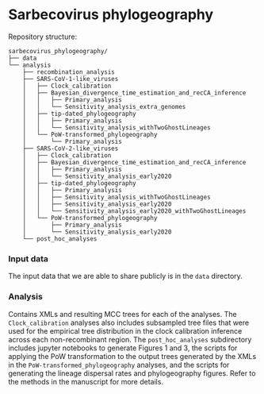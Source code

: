 # Sarbecovirus phylogeography

Repository structure: 

```
sarbecovirus_phylogeography/
├── data
└── analysis
    ├── recombination_analysis
    ├── SARS-CoV-1-like_viruses
    │   ├── Clock_calibration
    │   ├── Bayesian_divergence_time_estimation_and_recCA_inference
    │   │   ├── Primary_analysis
    │   │   └── Sensitivity_analysis_extra_genomes
    │   ├── tip-dated_phylogeography
    │   │   ├── Primary_analysis
    │   │   └── Sensitivity_analysis_withTwoGhostLineages
    │   └── PoW-transformed_phylogeography
    │       └── Primary_analysis
    ├── SARS-CoV-2-like_viruses
    │   ├── Clock_calibration
    │   ├── Bayesian_divergence_time_estimation_and_recCA_inference
    │   │   ├── Primary_analysis
    │   │   └── Sensitivity_analysis_early2020
    │   ├── tip-dated_phylogeography
    │   │   ├── Primary_analysis
    │   │   ├── Sensitivity_analysis_withTwoGhostLineages
    │   │   ├── Sensitivity_analysis_early2020
    │   │   └── Sensitivity_analysis_early2020_withTwoGhostLineages
    │   └── PoW-transformed_phylogeography
    │       ├── Primary_analysis
    │       └── Sensitivity_analysis_early2020
    └── post_hoc_analyses
```

### Input data
The input data that we are able to share publicly is in the `data` directory. 

### Analysis
Contains XMLs and resulting MCC trees for each of the analyses. The `Clock_calibration` analyses also includes subsampled tree files that were used for the empirical tree distribution in the clock calibration inference across each non-recombinant region. The `post_hoc_analyses` subdirectory includes jupyter notebooks to generate Figures 1 and 3, the scripts for applying the PoW transformation to the output trees generated by the XMLs in the `PoW-transformed_phylogeography` analyses, and the scripts for generating the lineage dispersal rates and phylogeography figures. Refer to the methods in the manuscript for more details.
